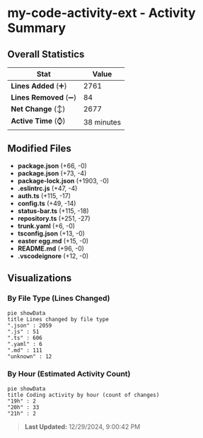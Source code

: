 # my-code-activity-ext - Activity Summary 

## Overall Statistics

| Stat                   | Value                                                             |
| ---------------------- | ----------------------------------------------------------------- |
| **Lines Added** (➕)   | 2761                                          |
| **Lines Removed** (➖) | 84                                        |
| **Net Change** (↕)    | 2677                |
| **Active Time** (⌚)   | 38 minutes |


## Modified Files
- **package.json** (+66, -0)
- **package.json** (+73, -4)
- **package-lock.json** (+1903, -0)
- **.eslintrc.js** (+47, -4)
- **auth.ts** (+115, -17)
- **config.ts** (+49, -14)
- **status-bar.ts** (+115, -18)
- **repository.ts** (+251, -27)
- **trunk.yaml** (+6, -0)
- **tsconfig.json** (+13, -0)
- **easter egg.md** (+15, -0)
- **README.md** (+96, -0)
- **.vscodeignore** (+12, -0)

## Visualizations

### By File Type (Lines Changed)

```mermaid
pie showData
title Lines changed by file type
".json" : 2059
".js" : 51
".ts" : 606
".yaml" : 6
".md" : 111
"unknown" : 12
```

### By Hour (Estimated Activity Count)

```mermaid
pie showData
title Coding activity by hour (count of changes)
"19h" : 2
"20h" : 33
"21h" : 2
```


> **Last Updated:** 12/29/2024, 9:00:42 PM